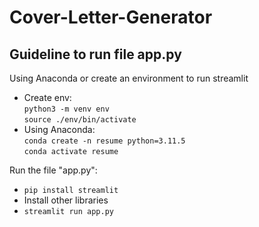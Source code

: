 # Cover-Letter-Generator

## Guideline to run file app.py

Using Anaconda or create an environment to run streamlit  
* Create env:  
    ```python3 -m venv env```   
    ```source ./env/bin/activate```  
* Using Anaconda:  
    ```conda create -n resume python=3.11.5```  
    ```conda activate resume```

Run the file "app.py":
* ```pip install streamlit```
* Install other libraries
* ```streamlit run app.py```
